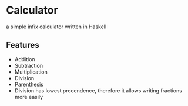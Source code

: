 # Calculator
a simple infix calculator written in Haskell
## Features
- Addition
- Subtraction
- Multiplication
- Division
- Parenthesis
- Division has lowest precendence, therefore it allows writing fractions more easily
